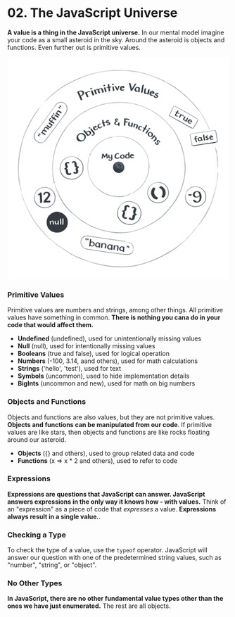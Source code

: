 # 02. The JavaScript Universe

<b>A value is a thing in the JavaScript universe.</b> In our mental model imagine your code as a small asteroid in the sky. Around the asteroid is objects and functions. Even further out is primitive values.  

![The Javascript Universe](./images/javascriptuniverse.png)

### Primitive Values

Primitive values are numbers and strings, among other things. All primitive values have something in common. <b>There is nothing you cana do in your code that would affect them.</b> 

- <b>Undefined</b> (undefined), used for unintentionally missing values
- <b>Null</b> (null), used for intentionally missing values
- <b>Booleans</b> (true and false), used for logical operation
- <b>Numbers</b> (-100, 3.14, aand others), used for math calculations
- <b>Strings</b> ('hello', 'test'), used for text
- <b>Symbols</b> (uncommon), used to hide implementation details
- <b>BigInts</b> (uncommon and new), used for math on big numbers

### Objects and Functions

Objects and functions are also values, but they are not primitive values. <b>Objects and functions can be manipulated from our code</b>. If primitive values are like stars, then objects and functions are like rocks floating around our asteroid.

- <b>Objects</b> ({} and others), used to group related data and code
- <b>Functions</b> (x => x * 2 and others), used to refer to code

### Expressions

<b>Expressions are questions that JavaScript can answer. JavaScript answers expressions in the only way it knows how - with values.</b> Think of an "expression" as a piece of code that <i>expresses</i> a value. <b>Expressions always result in a single value.</b>.

### Checking a Type

To check the type of a value, use the ```typeof``` operator. JavaScript will answer our question with one of the predetermined string values, such as "number", "string", or "object".

### No Other Types

<b>In JavaScript, there are no other fundamental value types other than the ones we have just enumerated.</b> The rest are all objects. 



